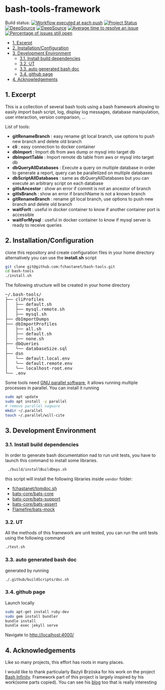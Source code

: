 # bash-tools-framework

<!-- markdownlint-capture -->
<!-- markdownlint-disable MD013 -->

Build status:
[![Workflow executed at each push](https://github.com/fchastanet/bash-tools-framework/actions/workflows/push_branch.yml/badge.svg?branch=master)](https://github.com/fchastanet/bash-tools-framework/actions/workflows/push_branch.yml)
[![Project Status](http://opensource.box.com/badges/active.svg)](http://opensource.box.com/badges)
[![DeepSource](https://deepsource.io/gh/fchastanet/bash-tools-framework.svg/?label=active+issues&show_trend=true)](https://deepsource.io/gh/fchastanet/bash-tools-framework/?ref=repository-badge)
[![DeepSource](https://deepsource.io/gh/fchastanet/bash-tools-framework.svg/?label=resolved+issues&show_trend=true)](https://deepsource.io/gh/fchastanet/bash-tools-framework/?ref=repository-badge)
[![Average time to resolve an issue](http://isitmaintained.com/badge/resolution/fchastanet/bash-tools-framework.svg)](http://isitmaintained.com/project/fchastanet/bash-tools-framework 'Average time to resolve an issue')
[![Percentage of issues still open](http://isitmaintained.com/badge/open/fchastanet/bash-tools-framework.svg)](http://isitmaintained.com/project/fchastanet/bash-tools-framework 'Percentage of issues still open')

<!-- markdownlint-restore -->

- [1. Excerpt](#1-excerpt)
- [2. Installation/Configuration](#2-installationconfiguration)
- [3. Development Environment](#3-development-environment)
  - [3.1. Install build dependencies](#31-install-build-dependencies)
  - [3.2. UT](#32-ut)
  - [3.3. auto generated bash doc](#33-auto-generated-bash-doc)
  - [3.4. github page](#34-github-page)
- [4. Acknowledgements](#4-acknowledgements)

## 1. Excerpt

This is a collection of several bash tools using a bash framework allowing to
easily import bash script, log, display log messages, database manipulation,
user interaction, version comparison, ...

List of tools:

- **gitRenameBranch** : easy rename git local branch, use options to push new
  branch and delete old branch
- **cli** : easy connection to docker container
- **dbImport** : Import db from aws dump or mysql into target db
- **dbImportTable** : Import remote db table from aws or mysql into target db
- **dbQueryAllDatabases** : Execute a query on multiple database in order to
  generate a report, query can be parallelized on multiple databases
- **dbScriptAllDatabases** : same as dbQueryAllDatabases but you can execute an
  arbitrary script on each database
- **gitIsAncestor** : show an error if commit is not an ancestor of branch
- **gitIsBranch** : show an error if branchName is not a known branch
- **gitRenameBranch** : rename git local branch, use options to push new branch
  and delete old branch
- **waitForIt** : useful in docker container to know if another container port
  is accessible
- **waitForMysql** : useful in docker container to know if mysql server is ready
  to receive queries

## 2. Installation/Configuration

clone this repository and create configuration files in your home directory
alternatively you can use the **install.sh** script

```bash
git clone git@github.com:fchastanet/bash-tools.git
cd bash-tools
./install.sh
```

The following structure will be created in your home directory

<!-- markdownlint-capture -->
<!-- markdownlint-disable MD033 -->
<pre>
~/.bash-tools/
├── cliProfiles
│   ├── default.sh
│   ├── mysql.remote.sh
│   ├── mysql.sh
├── dbImportDumps
├── dbImportProfiles
│   ├── all.sh
│   ├── default.sh
│   ├── none.sh
├── dbQueries
│   └── databaseSize.sql
├── dsn
│   └── default.local.env
│   └── default.remote.env
│   └── localhost-root.env
└── .env
</pre>
<!-- markdownlint-restore -->

Some tools need [GNU parallel software](https://www.gnu.org/software/parallel/),
it allows running multiple processes in parallel. You can install it running

```bash
sudo apt update
sudo apt install -y parallel
# remove parallel nagware
mkdir ~/.parallel
touch ~/.parallel/will-cite
```

## 3. Development Environment

### 3.1. Install build dependencies

In order to generate bash documentation nad to run unit tests, you have to
launch this command to install some libraries.

```bash
 ./build/installBuildDeps.sh
```

this script will install the following libraries inside `vendor` folder:

- [fchastanet/tomdoc.sh](https://github.com/fchastanet/tomdoc.sh.git)
- [bats-core/bats-core](https://github.com/bats-core/bats-core.git)
- [bats-core/bats-support](https://github.com/bats-core/bats-support.git)
- [bats-core/bats-assert](https://github.com/bats-core/bats-assert.git)
- [Flamefire/bats-mock](https://github.com/Flamefire/bats-mock.git)

### 3.2. UT

All the methods of this framework are unit tested, you can run the unit tests
using the following command

```bash
./test.sh
```

### 3.3. auto generated bash doc

generated by running

```bash
./.github/buildScripts/doc.sh
```

### 3.4. github page

Launch locally

```bash
sudo apt-get install ruby-dev
sudo gem install bundler
bundle install
bundle exec jekyll serve
```

Navigate to <http://localhost:4000/>

## 4. Acknowledgements

Like so many projects, this effort has roots in many places.

I would like to thank particularly Bazyli Brzóska for his work on the project
[Bash Infinity](https://github.com/niieani/bash-oo-framework). Framework part of
this project is largely inspired by his work(some parts copied). You can see his
[blog](https://invent.life/project/bash-infinity-framework) too that is really
interesting
